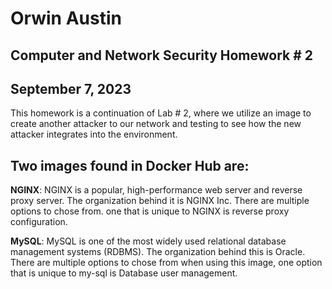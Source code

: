 # Orwin Austin
## Computer and Network Security Homework # 2
## September 7, 2023

 This homework is a continuation of Lab # 2, where we utilize an image to create another attacker to our network and testing to see how the new attacker integrates into the environment. 


## Two images found in Docker Hub are:

**NGINX**:
    NGINX is a popular, high-performance web server and reverse proxy server. The organization behind it is NGINX Inc. There are multiple options to chose from. one that is unique to NGINX is reverse proxy configuration. 
   
**MySQL**:
    MySQL is one of the most widely used relational database management systems (RDBMS). The organization behind this is Oracle. There are multiple options to chose from when using this image, one option that is unique to my-sql is Database user management. 



    

